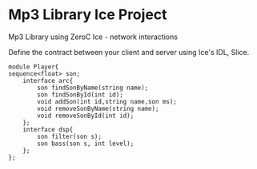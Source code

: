 # Mp3 Library Ice Project
 Mp3 Library using ZeroC Ice - network interactions 

Define the contract between your client and server using Ice's IDL, Slice.

	module Player{
	sequence<float> son;
		interface arc{
			son findSonByName(string name);
			son findSonById(int id);
			void addSon(int id,string name,son ms);
			void removeSonByName(string name);
			void removeSonById(int id);
		};
		interface dsp{
			son filter(son s);
			son bass(son s, int level);    
		};
	};
